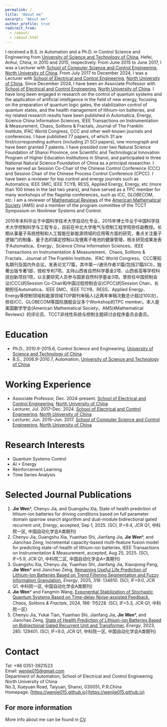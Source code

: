```yaml
---
permalink: /
title: "About me"
excerpt: "About me"
author_profile: true
redirect_from: 
  - /about/
  - /about.html
---
```


I received a B.S. in Automation and a Ph.D. in Control Science and Engineering from [University of Science and Technology of China](http://www.ustc.edu.cn/), Hefei, Anhui, China, in 2010 and 2015, respectively. From June 2015 to June 2017, I was a Lecturer with [School of Computer Science and Control Engineering](http://cst.nuc.edu.cn/), [North University of China](https://www.nuc.edu.cn/). From July 2017 to December 2024, I was a Lecturer with [School of Electrical and Control Engineering](http://ece.nuc.edu.cn/), [North University of China](https://www.nuc.edu.cn/). Since December 2024, I have been an Associate Professor with [School of Electrical and Control Engineering](http://ece.nuc.edu.cn/), [North University of China](https://www.nuc.edu.cn/). I have long been engaged in research on the control of quantum systems and the application of artificial intelligence in the field of new energy, focusing on the preparation of quantum logic gates, the stabilization control of quantum states, and the health management of lithium-ion batteries, and my related research results have been published in Automatica, Energy, Science China Information Sciences, IEEE Transactions on Instrumentation & Measurement, Chaos, Solitons & Fractals, Journal of The Franklin Institute, IFAC World Congress, CCC and other well-known journals and conferences. I have published 77 papers, of which 31 are first/corresponding authors (including 21 SCI papers), one monograph and have been granted 7 patents. I have presided over two Natural Science Foundation of Shanxi Province, one Scientific and Technological Innovation Program of Higher Education Institutions in Shanxi, and participated in three National Natural Science Foundation of China as a principal researcher. I have served as Session Co-Chair of the Chinese Control Conference (CCC) and Session Chair of the Chinese Process Control Conference (CPCC). I have been a reviewer for top control and energy journals such as Automatica, IEEE SMC, IEEE TCYB, RESS, Applied Energy, Energy, etc (more than 100 times in the last two years), and have served as a TPC member for many workshops of the flagship conferences, such as ICC, GLOBECOM, etc. I am a reviewer of [Mathematical Reviews](https://www.ams.org/mr-database) of the [American Mathematical Society](https://www.ams.org/) (AMS) and a member of the program committee of the TCCT Symposium on Nonlinear Systems and Control.

2010年本科毕业于中国科学技术大学自动化专业，2015年博士毕业于中国科学技术大学控制科学与工程专业，目前在中北大学电气与控制工程学院担任副教授。长期从事量子系统控制和人工智能在新能源领域的应用等方面的研究，重点关注量子逻辑门的制备、量子态的镇定控制以及锂离子电池的健康管理，相关研究成果发表于Automatica、Energy、Science China Information Sciences、IEEE Transactions on Instrumentation & Measurement、Chaos, Solitons & Fractals、Journal of The Franklin Institute、IFAC World Congress、CCC等知名期刊及国内外会议。发表论文77篇，其中第一/通讯作者31篇(包括21篇SCI)，独著出版专著1部，授权专利7项。主持山西省自然科学基金2项、山西省高等学校科技创新项目1项，以主要研究人员参与国家自然科学基金3项。曾担任中国控制会议(CCC)的Session Co-Chair和中国过程控制会议(CPCC)的Session Chair。长期担任Automatica、IEEE SMC、IEEE TCYB、RESS、Applied Energy、Energy等控制领域和能源领域TOP期刊审稿人(近两年审稿次数总计超过100次)，担任ICC、GLOBECOM等国际旗舰会议多个Workshop的TPC member。本人是美国数学学会(American Mathematical Society，AMS)《Mathematical Reviews》的评论员、TCCT非线性系统与控制主题研讨会程序委员会委员。

Education
======
* Ph.D., 2010.9-2015.6, Control Science and Engineering, [University of Science and Technology of China](http://www.ustc.edu.cn/)
* B.S., 2006.9-2010.7, Automation, [University of Science and Technology of China](http://www.ustc.edu.cn/)

Working Experience
======
* Associate Professor, Dec. 2024-present. [School of Electrical and Control Engineering](http://ece.nuc.edu.cn/), [North University of China](https://www.nuc.edu.cn/)
* Lecturer, Jul. 2017–Dec. 2024. [School of Electrical and Control Engineering](http://ece.nuc.edu.cn/), [North University of China](https://www.nuc.edu.cn/)
* Lecturer, Jun. 2015–Jun. 2017. [School of Computer Science and Control Engineering](http://cst.nuc.edu.cn/), [North University of China](https://www.nuc.edu.cn/)

Research Interests
======
* Quantum Systems Control
* AI + Energy 
* Reinforcement Learning
* Time Series Analysis

Selected Journal Publications
======
1. **Jie Wen**\*, Chenyu Jia, and Guangshu Xia, State of health prediction of lithium-ion batteries for driving conditions based on full parameter domain sparrow search algorithm and dual-module bidirectional gated recurrent unit, *Energy*, accepted, Sep 1, 2025. (SCI, IF=9.4, JCR Q1, 中科院一区, 中国自动化学会A类期刊)
2. Chenyu Jia, Guangshu Xia, Yuanhao Shi, Jianfang Jia, **Jie Wen**\*, and Jianchao Zeng, Incremental capacity-based multi-feature fusion model for predicting state-of-health of lithium-ion batteries, IEEE Transactions on Instrumentation & Measurement, accepted, Aug 25, 2025. (SCI, IF=5.9, JCR Q1, 中科院二区, 中国自动化学会A+类期刊)
3. Guangshu Xia, Chenyu Jia, Yuanhao Shi, Jianfang Jia, Xiaoqiong Pang, **Jie Wen**\* and Jianchao Zeng, [Remaining Useful Life Prediction of Lithium-Ion Batteries Based on Trend Filtering Segmentation and Fuzzy Information Granulation](https://doi.org/10.1016/j.energy.2025.134810), *Energy*, 2025, 318: 134810. (SCI, IF=9.0, JCR Q1, 中科院一区, 中国自动化学会A类期刊)
4. **Jie Wen**\* and Fangmin Wang, [Exponential Stabilization of Stochastic Quantum Systems Based on Time-delay Noise-assisted Feedback](https://doi.org/10.1016/j.chaos.2024.115228), *Chaos, Solitons & Fractals*, 2024, 186: 115228. (SCI, IF=5.3, JCR Q1, 中科院一区)
5. Chenyu Jia, Yukai Tian, Yuanhao Shi, Jianfang Jia, **Jie Wen**\*, and Jianchao Zeng, [State of Health Prediction of Lithium-ion Batteries Based on Bidirectional Gated Recurrent Unit and Transformer](https://doi.org/10.1016/j.energy.2023.129401), *Energy*, 2023, 285: 129401. (SCI, IF=9.0, JCR Q1, 中科院一区, 中国自动化学会A类期刊)

Contact
======
Tel: +86 0351-3921523  
Email: [wenjie015@gmail.com](mailto:wenjie015@gmail.com)  
Department of Automation, School of Electrical and Control Engineering  
North University of China  
No.3, Xueyuan Road, Taiyuan, Shanxi, 030051, P.R.China  
Homepage: [https://wenjie015.github.io](https://wenjie015.github.io)

For more information
------
More info about me can be found in [CV](https://wenjie015.github.io/cv/).
